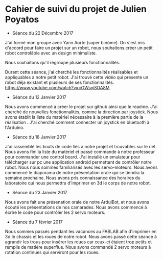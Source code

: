 # Cahier de suivi du projet de Julien Poyatos

* Séance du 22 Décembre 2017 

J'ai formé mon groupe avec Yann Aorte (super binôme). 
On s'est mis d'accord pour faire un projet sur un robot, nous souhaitons créer un petit robot controlâble avec un design minimaliste.

Nous souhaitons qu'il regroupe plusieurs fonctionnalités.

Durant cette séance, j'ai cherché les fonctionnalités réalisables et appliquables à notre petit robot.
J'ai trouvé cette vidéo qui présente un robot déja existant et plusieurs de ses fonctionnalités.
https://www.youtube.com/watch?v=cGWsnjSOA8M



* Séance du 12 Janvier 2017 

Nous avons commencé à créer le projet sur github ainsi que le readme.
J'ai cherché de nouvelles fonctionnalités, comme la direction par joystick.
Nous avons établit la liste du matériel nécessaire à la première partie de la réalisation .
J'ai cherché comment connecter un joystick en bluetooth à l'Arduino.



* Séance du 18 Janvier 2017 

J'ai rassemblé les bouts de code liés à notre projet et trouvables sur le net. Nous avons fini la liste du matériel et passé commande à notre professeur pour commander une control board. J'ai installé un emulateur pour télécharger sur pc une application android permettant de contrôler notre robot. Nous nous sommes familiarisés avec les servo-moteurs. Nous avons commencé le diaporama de notre présentation orale qui se tiendra la semaine prochaine. Nous avons pris  connaissance des horaires du laboratoire qui nous permettra d'imprimer en 3d le corps de notre robot.




* Séance du 23 Janvier 2017 

Nous avons fait une présenation orale de notre ArduiBot, et nous avons écouté les présentations de nos camarades. Nous avons commencé à écrire le code pour contrôler les 2 servo moteurs.




* Séance du 7 février 2017 

Nous sommes passés pendant les vacances au FABLAB afin d'imprimer en 3d le chassis et les roues de notre robot. Nous avons passé cette séance à agrandir les trous pour insérer les roues car ceux-ci étaient trop petits et remplis de matière superflue. Nous avons commandé 2 servo moteurs à rotation continues qui serviront pour les roues.
